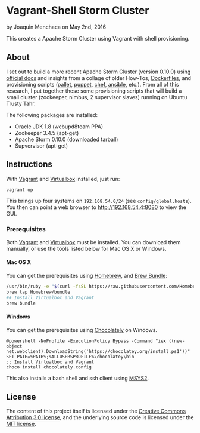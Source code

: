# **Vagrant-Shell Storm Cluster**

by Joaquin Menchaca on May 2nd, 2016

This creates a Apache Storm Cluster using Vagrant with shell provisioning.

## **About**

I set out to build a more recent Apache Storm Cluster (version 0.10.0) using [official docs](http://storm.apache.org/releases/0.10.0/Setting-up-a-Storm-cluster.html) and  insights from a collage of older How-Tos, [Dockerfiles](https://hub.docker.com/search/?q=storm), and provisioning scripts ([pallet](http://palletops.com), [puppet](https://puppet.com), [chef](https://www.chef.io), [ansible](https://www.chef.io), etc.).  From all of this research, I put together these some provisioning scripts that will build a small cluster (zookeeper, nimbus, 2 supervisor slaves) running on Ubuntu Trusty Tahr.

The following packages are installed:
 * Oracle JDK 1.8 (webupd8team PPA)
 * Zookeeper 3.4.5 (apt-get)
 * Apache Storm 0.10.0 (downloaded tarball)
 * Supvervisor (apt-get)

## **Instructions**

With [Vagrant](https://www.vagrantup.com/) and [Virtualbox](https://www.virtualbox.org/wiki/Downloads) installed, just run:

```bash
vagrant up
```

This brings up four systems on `192.168.54.0/24` (see `config/global.hosts`). You then can point a web browser to http://192.168.54.4:8080 to view the GUI.

### **Prerequisites**

Both [Vagrant](https://www.vagrantup.com/) and [Virtualbox](https://www.virtualbox.org/wiki/Downloads) must be installed.  You can download them manually, or use the tools listed below for Mac OS X or Windows.

#### **Mac OS X**

You can get the prerequisites using [Homebrew](http://brew.sh/), and [Brew Bundle](https://github.com/Homebrew/homebrew-bundle):

```bash
/usr/bin/ruby -e "$(curl -fsSL https://raw.githubusercontent.com/Homebrew/install/master/install)"
brew tap Homebrew/bundle
## Install Virtualbox and Vagrant
brew bundle
```

#### **Windows**

You can get the prerequisites using [Chocolately](https://chocolatey.org/) on Windows.  

```batch
@powershell -NoProfile -ExecutionPolicy Bypass -Command "iex ((new-object net.webclient).DownloadString('https://chocolatey.org/install.ps1'))"
SET PATH=%PATH%;%ALLUSERSPROFILE%\chocolatey\bin
:: Install Virtualbox and Vagrant
choco install chocolately.config
```

This also installs a bash shell and ssh client using [MSYS2](https://msys2.github.io/).

## **License**

The content of this project itself is licensed under the [Creative Commons Attribution 3.0 license](http://creativecommons.org/licenses/by/3.0/us/deed.en_US), and the underlying source code is licensed under the [MIT license](http://opensource.org/licenses/mit-license.php).

